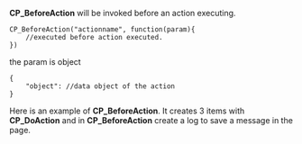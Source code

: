 __CP\_BeforeAction__ will be invoked before an action executing.

	CP_BeforeAction("actionname", function(param){
		//executed before action executed.
	})

the param is object
	
	{
		"object": //data object of the action
	}

Here is an example of __CP\_BeforeAction__. It creates 3 items with __CP\_DoAction__ and in __CP\_BeforeAction__ create a log to save a message in the page.